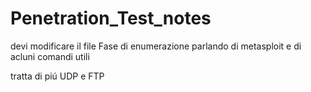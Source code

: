 # Penetration_Test_notes

devi modificare il file Fase di enumerazione parlando di metasploit e  di acluni comandi utili

tratta di piú UDP e FTP

